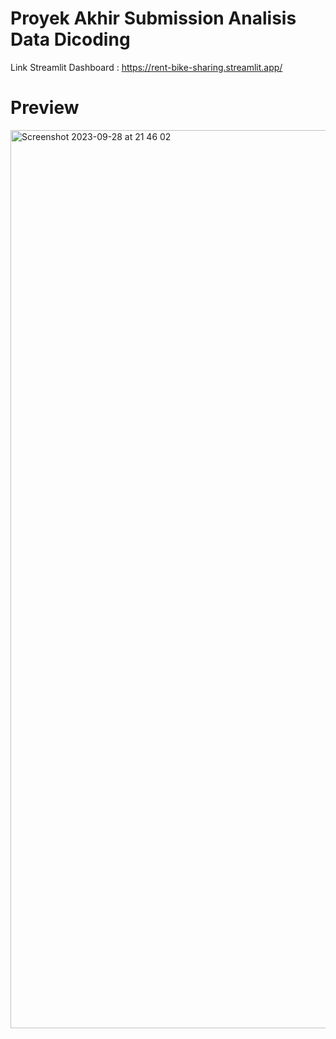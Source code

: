 # Proyek Akhir Submission Analisis Data Dicoding
Link Streamlit Dashboard : https://rent-bike-sharing.streamlit.app/

# Preview
<img width="1437" alt="Screenshot 2023-09-28 at 21 46 02" src="https://github.com/AhmadIkhsanMaulana/projek_akhir_analisis_data/assets/65138368/2ea27ac0-1175-4ec4-8fc7-a5fc71069ddc">

